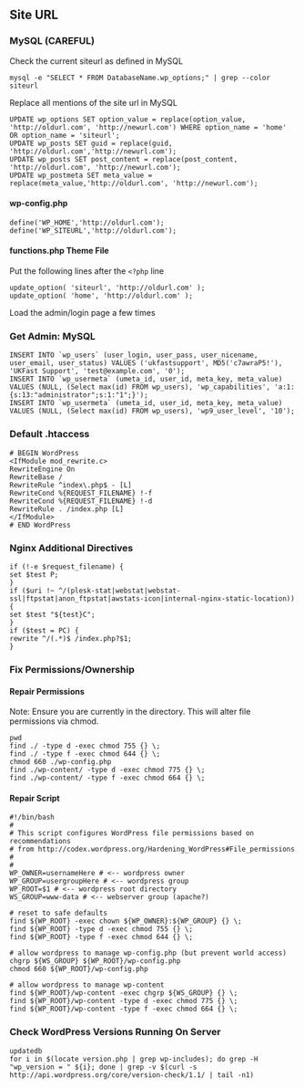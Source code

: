 ## Site URL
### MySQL (CAREFUL)
Check the current siteurl as defined in MySQL
```
mysql -e "SELECT * FROM DatabaseName.wp_options;" | grep --color siteurl
```
Replace all mentions of the site url in MySQL
```use databaseName;
UPDATE wp_options SET option_value = replace(option_value, 'http://oldurl.com', 'http://newurl.com') WHERE option_name = 'home' OR option_name = 'siteurl';
UPDATE wp_posts SET guid = replace(guid, 'http://oldurl.com','http://newurl.com');
UPDATE wp_posts SET post_content = replace(post_content, 'http://oldurl.com', 'http://newurl.com');
UPDATE wp_postmeta SET meta_value = replace(meta_value,'http://oldurl.com', 'http://newurl.com');
```
#### wp-config.php
```
define('WP_HOME','http://oldurl.com');
define('WP_SITEURL','http://oldurl.com');
```
#### functions.php Theme File
Put the following lines after the `<?php` line
```
update_option( 'siteurl', 'http://oldurl.com' );
update_option( 'home', 'http://oldurl.com' );
```
Load the admin/login page a few times

### Get Admin: MySQL
```
INSERT INTO `wp_users` (user_login, user_pass, user_nicename, user_email, user_status) VALUES ('ukfastsupport', MD5('c7awraP5!'), 'UKFast Support', 'test@example.com', '0');
INSERT INTO `wp_usermeta` (umeta_id, user_id, meta_key, meta_value) VALUES (NULL, (Select max(id) FROM wp_users), 'wp_capabilities', 'a:1:{s:13:"administrator";s:1:"1";}');
INSERT INTO `wp_usermeta` (umeta_id, user_id, meta_key, meta_value) VALUES (NULL, (Select max(id) FROM wp_users), 'wp9_user_level', '10');
```
### Default .htaccess
```
# BEGIN WordPress
<IfModule mod_rewrite.c>
RewriteEngine On
RewriteBase /
RewriteRule ^index\.php$ - [L]
RewriteCond %{REQUEST_FILENAME} !-f
RewriteCond %{REQUEST_FILENAME} !-d
RewriteRule . /index.php [L]
</IfModule>
# END WordPress
```
### Nginx Additional Directives
```
if (!-e $request_filename) { 
set $test P; 
}
if ($uri !~ ^/(plesk-stat|webstat|webstat-ssl|ftpstat|anon_ftpstat|awstats-icon|internal-nginx-static-location)) { 
set $test "${test}C"; 
} 
if ($test = PC) { 
rewrite ^/(.*)$ /index.php?$1; 
}
```
### Fix Permissions/Ownership
#### Repair Permissions
Note: Ensure you are currently in the directory. This will alter file permissions via chmod.
```
pwd
find ./ -type d -exec chmod 755 {} \;
find ./ -type f -exec chmod 644 {} \;
chmod 660 ./wp-config.php
find ./wp-content/ -type d -exec chmod 775 {} \;
find ./wp-content/ -type f -exec chmod 664 {} \;
```
#### Repair Script
```
#!/bin/bash
#
# This script configures WordPress file permissions based on recommendations
# from http://codex.wordpress.org/Hardening_WordPress#File_permissions
#
#
WP_OWNER=usernameHere # <-- wordpress owner
WP_GROUP=usergroupHere # <-- wordpress group
WP_ROOT=$1 # <-- wordpress root directory
WS_GROUP=www-data # <-- webserver group (apache?)

# reset to safe defaults
find ${WP_ROOT} -exec chown ${WP_OWNER}:${WP_GROUP} {} \;
find ${WP_ROOT} -type d -exec chmod 755 {} \;
find ${WP_ROOT} -type f -exec chmod 644 {} \;

# allow wordpress to manage wp-config.php (but prevent world access)
chgrp ${WS_GROUP} ${WP_ROOT}/wp-config.php
chmod 660 ${WP_ROOT}/wp-config.php

# allow wordpress to manage wp-content
find ${WP_ROOT}/wp-content -exec chgrp ${WS_GROUP} {} \;
find ${WP_ROOT}/wp-content -type d -exec chmod 775 {} \;
find ${WP_ROOT}/wp-content -type f -exec chmod 664 {} \;
```
### Check WordPress Versions Running On Server
```
updatedb
for i in $(locate version.php | grep wp-includes); do grep -H "wp_version = " ${i}; done | grep -v $(curl -s http://api.wordpress.org/core/version-check/1.1/ | tail -n1)
```
